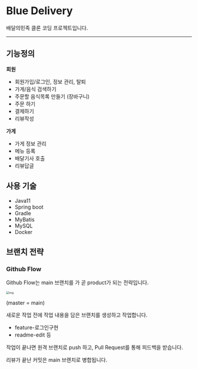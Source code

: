 # Blue Delivery

배달의민족 클론 코딩 프로젝트입니다. 

---

## 기능정의

**회원**

- 회원가입/로그인, 정보 관리, 탈퇴
- 가게/음식 검색하기
- 주문할 음식목록 만들기 (장바구니)
- 주문 하기
- 결제하기
- 리뷰작성

**가게**

- 가게 정보 관리
- 메뉴 등록
- 배달기사 호출
- 리뷰답글



## 사용 기술

- Java11
- Spring boot
- Gradle
- MyBatis
- MySQL
- Docker



## 브랜치 전략

### Github Flow

Github Flow는 main 브랜치를 가 곧 product가 되는 전략입니다.

<img src="https://hackernoon.com/hn-images/1*iHPPa72N11sBI_JSDEGxEA.png" alt="img" style="zoom:50%;" />

(master = main) 

새로운 작업 전에 작업 내용을 담은 브랜치를 생성하고 작업합니다.

- feature-로그인구현
- readme-edit 등

작업이 끝나면 원격 브랜치로 push 하고, Pull Request를 통해 피드백을 받습니다. 

리뷰가 끝난 커밋은 main 브랜치로 병합됩니다.

